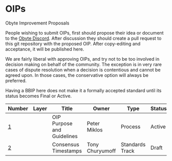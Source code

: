# OIPs
Obyte Improvement Proposals


People wishing to submit OIPs, first should propose their idea or document to the [Obyte Discord](http://discord.obyte.org). After discussion they should create a pull request to this git repository with the proposed OIP. After copy-editing and acceptance, it will be published here.

We are fairly liberal with approving OIPs, and try not to be too involved in decision making on behalf of the community. The exception is in very rare cases of dispute resolution when a decision is contentious and cannot be agreed upon. In those cases, the conservative option will always be preferred.

Having a BBIP here does not make it a formally accepted standard until its status becomes Final or Active.


|Number|Layer|Title|Owner|Type|Status|
|------|-----|-----|-----|----|------|
|[1](oip-0001.md)||OIP Purpose and Guidelines|Peter Miklos|Process|Active|
|[2](oip-0002.md)||Consensus Timestamps|Tony Churyumoff|Standards Track|Draft|
